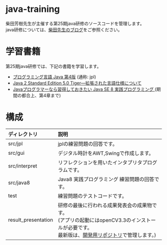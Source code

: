 # java-training
柴田芳樹先生が主催する第25期java研修のソースコードを管理します。<br>
java研修については、[柴田先生のブログ](http://yshibata.blog.so-net.ne.jp/)をご参照ください。

# 学習書籍
第25期java研修では、下記の書籍を学習します。
- [プログラミング言語 Java 第4版](https://www.amazon.co.jp/dp/4501552603/)
(通称: jpl)
- [Java 2 Standard Edition 5.0 Tiger―拡張された言語仕様について](http://yshibata.blog.so-net.ne.jp/2011-02-27)
- [Javaプログラマーなら習得しておきたい Java SE 8 実践プログラミング ](https://www.amazon.co.jp/dp/4844336673/)
(期間の都合上、第4章まで)


# 構成
|ディレクトリ|説明|
|:--|:--|
|src/jpl|jplの練習問題の回答です。|
|src/gui|デジタル時計をAWT,Swingで作成します。|
|src/interpret|リフレクションを用いたインタプリタプログラムです。|
|src/java8|Java8 実践プログラミング 練習問題の回答です。|
|test|練習問題のテストコードです。|
|result_presentation<br>|研修の最後に行われる成果発表会の成果物です。<br>(アプリの起動にはopenCV3.3のインストールが必要です。<br>最新版は、[開発用リポジトリ](https://github.com/houkiboshiComet/OpenCVWithJavaFX)で管理します。)|
